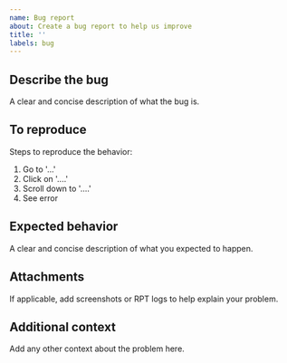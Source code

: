 ```yaml
---
name: Bug report
about: Create a bug report to help us improve
title: ''
labels: bug
---
```


## Describe the bug
A clear and concise description of what the bug is.

## To reproduce
Steps to reproduce the behavior:
1. Go to '...'
2. Click on '....'
3. Scroll down to '....'
4. See error

## Expected behavior
A clear and concise description of what you expected to happen.

## Attachments
If applicable, add screenshots or RPT logs to help explain your problem.

## Additional context
Add any other context about the problem here.